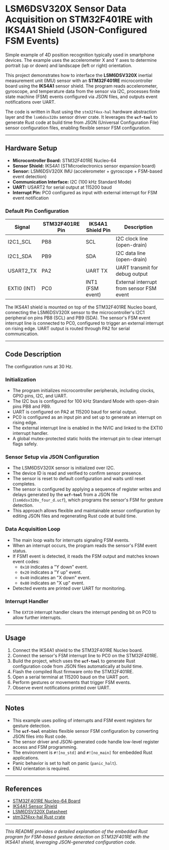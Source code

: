 # LSM6DSV320X Sensor Data Acquisition on STM32F401RE with IKS4A1 Shield (JSON-Configured FSM Events)

Simple example of 4D position recognition typically used in smartphone devices. The example uses the accelerometer X and Y axes to determine portrait (up or down) and landscape (left or right) orientation.

This project demonstrates how to interface the **LSM6DSV320X** inertial measurement unit (IMU) sensor with an **STM32F401RE** microcontroller board using the **IKS4A1** sensor shield. The program reads accelerometer, gyroscope, and temperature data from the sensor via I2C, processes finite state machine (FSM) events configured via JSON files, and outputs event notifications over UART.

The code is written in Rust using the `stm32f4xx-hal` hardware abstraction layer and the `lsm6dsv320x` sensor driver crate. It leverages the **`ucf-tool`** to generate Rust code at build time from JSON (Universal Configuration File) sensor configuration files, enabling flexible sensor FSM configuration.

---

## Hardware Setup

- **Microcontroller Board:** STM32F401RE Nucleo-64
- **Sensor Shield:** IKS4A1 (STMicroelectronics sensor expansion board)
- **Sensor:** LSM6DSV320X IMU (accelerometer + gyroscope + FSM-based event detection)
- **Communication Interface:** I2C (100 kHz Standard Mode)
- **UART:** USART2 for serial output at 115200 baud
- **Interrupt Pin:** PC0 configured as input with external interrupt for FSM event notification

### Default Pin Configuration

| Signal       | STM32F401RE Pin | IKS4A1 Shield Pin | Description                  |
|--------------|-----------------|-------------------|------------------------------|
| I2C1_SCL     | PB8             | SCL               | I2C clock line (open-drain)  |
| I2C1_SDA     | PB9             | SDA               | I2C data line (open-drain)   |
| USART2_TX    | PA2             | UART TX           | UART transmit for debug output|
| EXTI0 (INT)  | PC0             | INT1 (FSM event)  | External interrupt from sensor FSM event |

The IKS4A1 shield is mounted on top of the STM32F401RE Nucleo board, connecting the LSM6DSV320X sensor to the microcontroller's I2C1 peripheral on pins PB8 (SCL) and PB9 (SDA). The sensor's FSM event interrupt line is connected to PC0, configured to trigger an external interrupt on rising edge. UART output is routed through PA2 for serial communication.

---

## Code Description

The configuration runs at 30 Hz.

### Initialization

- The program initializes microcontroller peripherals, including clocks, GPIO pins, I2C, and UART.
- The I2C bus is configured for 100 kHz Standard Mode with open-drain pins PB8 and PB9.
- UART is configured on PA2 at 115200 baud for serial output.
- PC0 is configured as an input pin and set up to generate an interrupt on rising edge.
- The external interrupt line is enabled in the NVIC and linked to the EXTI0 interrupt handler.
- A global mutex-protected static holds the interrupt pin to clear interrupt flags safely.

### Sensor Setup via JSON Configuration

- The LSM6DSV320X sensor is initialized over I2C.
- The device ID is read and verified to confirm sensor presence.
- The sensor is reset to default configuration and waits until reset completes.
- The sensor is configured by applying a sequence of register writes and delays generated by the **`ucf-tool`** from a JSON file (`lsm6dsv320x_four_d.ucf`), which programs the sensor's FSM for gesture detection.
- This approach allows flexible and maintainable sensor configuration by editing JSON files and regenerating Rust code at build time.

### Data Acquisition Loop

- The main loop waits for interrupts signaling FSM events.
- When an interrupt occurs, the program reads the sensor's FSM event status.
- If FSM1 event is detected, it reads the FSM output and matches known event codes:
  - `0x10` indicates a "Y down" event.
  - `0x20` indicates a "Y up" event.
  - `0x40` indicates an "X down" event.
  - `0x80` indicates an "X up" event.
- Detected events are printed over UART for monitoring.

### Interrupt Handler

- The `EXTI0` interrupt handler clears the interrupt pending bit on PC0 to allow further interrupts.

---

## Usage

1. Connect the IKS4A1 shield to the STM32F401RE Nucleo board.
2. Connect the sensor's FSM interrupt line to PC0 on the STM32F401RE.
3. Build the project, which uses the **`ucf-tool`** to generate Rust configuration code from JSON files automatically at build time.
4. Flash the compiled Rust firmware onto the STM32F401RE.
5. Open a serial terminal at 115200 baud on the UART port.
6. Perform gestures or movements that trigger FSM events.
7. Observe event notifications printed over UART.

---

## Notes

- This example uses polling of interrupts and FSM event registers for gesture detection.
- The **`ucf-tool`** enables flexible sensor FSM configuration by converting JSON files into Rust code.
- The sensor driver and JSON-generated code handle low-level register access and FSM programming.
- The environment is `#![no_std]` and `#![no_main]` for embedded Rust applications.
- Panic behavior is set to halt on panic (`panic_halt`).
- ENU orientation is required.

---

## References

- [STM32F401RE Nucleo-64 Board](https://www.st.com/en/evaluation-tools/nucleo-f401re.html)
- [IKS4A1 Sensor Shield](https://www.st.com/en/ecosystems/x-nucleo-iks4a1.html)
- [LSM6DSV320X Datasheet](https://www.st.com/resource/en/datasheet/lsm6dsv320x.pdf)
- [stm32f4xx-hal Rust crate](https://docs.rs/stm32f4xx-hal)

---

*This README provides a detailed explanation of the embedded Rust program for FSM-based gesture detection on STM32F401RE with the IKS4A1 shield, leveraging JSON-generated configuration code.*
